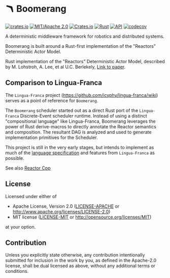 # 🪃 Boomerang

[![crates.io](https://img.shields.io/crates/v/boomerang.svg)](https://crates.io/crates/boomerang)
[![MIT/Apache 2.0](https://img.shields.io/badge/license-MIT%2FApache-blue.svg)](./LICENSE)
[![Crates.io](https://img.shields.io/crates/d/boomerang.svg)](https://crates.io/crates/boomerang)
[![Rust](https://github.com/jondo2010/boomerang/workflows/CI/badge.svg)](https://github.com/jondo2010/boomerang/actions)
[![API](https://docs.rs/boomerang/badge.svg)](https://docs.rs/boomerang)
[![codecov](https://codecov.io/github/jondo2010/boomerang/graph/badge.svg?token=PYXF8VSNY9)](https://codecov.io/github/jondo2010/boomerang)

A deterministic middleware framework for robotics and distributed systems.

Boomerang is built around a Rust-first implementation of the "Reactors" Deterministic Actor Model.

Rust implementation of the "Reactors" Deterministic Actor Model, described by M. Lohstroh, A. Lee, et al U.C. Berlekely, [Link to paper](https://ptolemy.berkeley.edu/publications/papers/19/LohstrohEtAl_Reactors_DAC_2019.pdf).

## Comparison to Lingua-Franca

The `Lingua-Franca` project (https://github.com/icyphy/lingua-franca/wiki) serves as a point of reference for `Boomerang`.

The `Boomerang` scheduler started out as a direct Rust port of the `Lingua-Franca` Discrete-Event scheduler runtime. Instead of using a distinct "compositional language" like Lingua-Franca, Boomerang leverages the power of Rust derive-macros to directly annotate the Reactor semantics and composition. The resultant DAG is analyzed and used to generate implementation primitives for the Scheduler.

This project is still in the very early stages, but intends to implement as much of the [language specification](https://github.com/icyphy/lingua-franca/wiki/Language-Specification) and features from `Lingua-Franca` as possible.

See also [Reactor Cpp](https://github.com/tud-ccc/reactor-cpp)

## License

Licensed under either of

 * Apache License, Version 2.0
   ([LICENSE-APACHE](LICENSE-APACHE) or http://www.apache.org/licenses/LICENSE-2.0)
 * MIT license
   ([LICENSE-MIT](LICENSE-MIT) or http://opensource.org/licenses/MIT)

at your option.

## Contribution

Unless you explicitly state otherwise, any contribution intentionally submitted
for inclusion in the work by you, as defined in the Apache-2.0 license, shall be
dual licensed as above, without any additional terms or conditions.